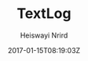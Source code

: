 ---
title: "TextLog"
github: https://github.com/heiswayi/textlog
demo: https://heiswayi.github.io/textlog/
author: Heiswayi Nrird
draft: true
ssg:
  - Jekyll
cms:
  - No Cms
date: 2017-01-15T08:19:03Z
github_branch: gh-pages
---